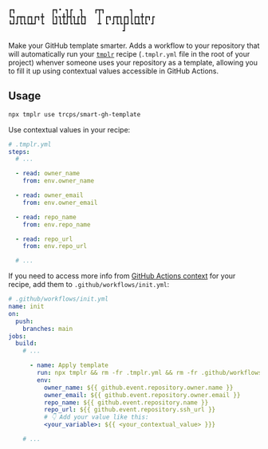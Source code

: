 ```
┏┓          ┏┓• ┓┏  ┓   ┏┳┓       ┓      
┗┓┏┳┓┏┓┏┓╋  ┃┓┓╋┣┫┓┏┣┓   ┃ ┏┓┏┳┓┏┓┃┏┓╋┏┓┏
┗┛┛┗┗┗┻┛ ┗  ┗┛┗┗┛┗┗┻┗┛   ┻ ┗ ┛┗┗┣┛┗┗┻┗┗ ┛
                                ┛        
```
Make your GitHub template smarter. Adds a workflow to your repository that will automatically run
your [`tmplr`](https://github.com/loreanvictor/tmplr) recipe (`.tmplr.yml` file in the root of your project) whenver someone
uses your repository as a template, allowing you to fill it up using contextual values accessible in GitHub Actions.

## Usage

```bash
npx tmplr use trcps/smart-gh-template
```

Use contextual values in your recipe:

```yaml
# .tmplr.yml
steps:
  # ...

  - read: owner_name
    from: env.owner_name

  - read: owner_email
    from: env.owner_email

  - read: repo_name
    from: env.repo_name

  - read: repo_url
    from: env.repo_url

  # ...
```

If you need to access more info from [GitHub Actions context](https://docs.github.com/en/actions/learn-github-actions/contexts)
for your recipe, add them to `.github/workflows/init.yml`:

```yaml
# .github/workflows/init.yml
name: init
on:
  push:
    branches: main
jobs:
  build:
    # ...

      - name: Apply template
        run: npx tmplr && rm -fr .tmplr.yml && rm -fr .github/workflows/init.yml
        env:
          owner_name: ${{ github.event.repository.owner.name }}
          owner_email: ${{ github.event.repository.owner.email }}
          repo_name: ${{ github.event.repository.name }}
          repo_url: ${{ github.event.repository.ssh_url }}
          # 👇 Add your value like this:
          <your_variable>: ${{ <your_contextual_value> }}}

    # ...
```

<br><br>